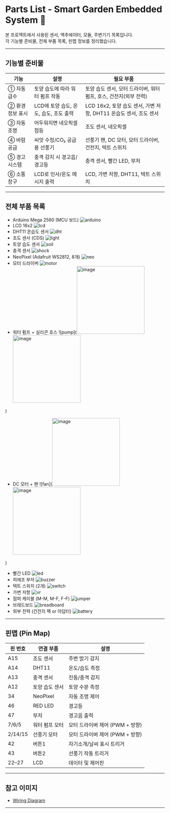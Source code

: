 # Parts List - Smart Garden Embedded System 🌱

본 프로젝트에서 사용된 센서, 액추에이터, 모듈, 주변기기 목록입니다.  
각 기능별 준비물, 전체 부품 목록, 핀맵 정보를 정리했습니다.  


---

## 기능별 준비물

| 기능 | 설명 | 필요 부품 |
|------|------|-----------|
| ① 자동 급수 | 토양 습도에 따라 워터 펌프 작동 | 토양 습도 센서, 모터 드라이버, 워터 펌프, 호스, 건전지(외부 전력) |
| ② 환경 정보 표시 | LCD에 토양 습도, 온도, 습도, 조도 출력 | LCD 16x2, 토양 습도 센서, 가변 저항, DHT11 온습도 센서, 조도 센서 |
| ③ 자동 조명 | 어두워지면 네오픽셀 점등 | 조도 센서, 네오픽셀 |
| ④ 바람 공급 | 씨앗 수정/CO₂ 공급용 선풍기 | 선풍기 팬, DC 모터, 모터 드라이버, 건전지, 텍트 스위치 |
| ⑤ 경고 시스템 | 충격 감지 시 경고음/경고등 | 충격 센서, 빨간 LED, 부저 |
| ⑥ 소통 창구 | LCD로 인사/온도 메시지 출력 | LCD, 가변 저항, DHT11, 텍트 스위치 |

---

## 전체 부품 목록

- Arduino Mega 2560 (MCU 보드) ![arduino](<img width="477" height="248" alt="image" src="https://github.com/user-attachments/assets/f27a3dad-9a50-45ea-848d-8b2233cbfc40" />
)  
- LCD 16x2 ![lcd](<img width="214" height="215" alt="image" src="https://github.com/user-attachments/assets/bbdd244b-31e8-4fef-a9c7-ad1d42a50562" />
)  
- DHT11 온습도 센서 ![dht](<img width="214" height="214" alt="image" src="https://github.com/user-attachments/assets/0c5bc158-4ce0-4370-ab8c-885a2335de63" />
)  
- 조도 센서 (CDS) ![light](<img width="215" height="215" alt="image" src="https://github.com/user-attachments/assets/c11a7cb8-2f75-460c-b41b-a925487dd170" />
)  
- 토양 습도 센서 ![soil](<img width="214" height="214" alt="image" src="https://github.com/user-attachments/assets/c973c7f1-f48f-4b51-84ec-2acd44b89f62" />
)  
- 충격 센서 ![shock](<img width="215" height="214" alt="image" src="https://github.com/user-attachments/assets/9d7e940f-57ce-479d-8fcd-33de2f6ef44b" />
)  
- NeoPixel (Adafruit WS2812, 8개) ![neo](<img width="214" height="215" alt="image" src="https://github.com/user-attachments/assets/b7ea67de-342c-4f35-bbf5-67d4dc4d67c3" />
)  
- 모터 드라이버 ![motor](<img width="215" height="214" alt="image" src="https://github.com/user-attachments/assets/c9839bae-318f-4623-be60-1da76d4a4fea" />
)  
- 워터 펌프 + 실리콘 호스 ![pump](<img width="214" height="214" alt="image" src="https://github.com/user-attachments/assets/7c31bdae-8408-4c9f-b857-4a82268f41b6" /><img width="214" height="214" alt="image" src="https://github.com/user-attachments/assets/f686f9de-d3af-482a-b987-d6cca165d899" />

)  
- DC 모터 + 팬 ![fan](<img width="214" height="214" alt="image" src="https://github.com/user-attachments/assets/752d6fdc-3d1d-4731-a80f-f171a9e26427" /><img width="214" height="214" alt="image" src="https://github.com/user-attachments/assets/85b413fc-6aae-4376-8bcc-474950fce517" />

)  
- 빨간 LED ![led](<img width="214" height="214" alt="image" src="https://github.com/user-attachments/assets/338710b3-2824-4d61-a3c9-b3257036e26a" />
)  
- 피에조 부저 ![buzzer](<img width="214" height="214" alt="image" src="https://github.com/user-attachments/assets/0a5d54c6-218d-4817-b6c9-ae4dc4765c7b" />
)  
- 텍트 스위치 (2개) ![switch](<img width="214" height="214" alt="image" src="https://github.com/user-attachments/assets/f9aaa611-a409-48ed-996e-afbf23aa389b" />
)  
- 가변 저항 ![vr](<img width="215" height="215" alt="image" src="https://github.com/user-attachments/assets/288696fc-dad4-4ef4-b2ac-626f7d709469" />
)  
- 점퍼 케이블 (M-M, M-F, F-F) ![jumper](<img width="214" height="214" alt="image" src="https://github.com/user-attachments/assets/5b564d67-0211-4307-b972-5f1ba07d4956" />
)  
- 브레드보드 ![breadboard](<img width="500" height="500" alt="image" src="https://github.com/user-attachments/assets/170e9de2-37cb-4b16-8596-f7911e9f126d" />
)  
- 외부 전력 (건전지 팩 or 아답터) ![battery](<img width="214" height="214" alt="image" src="https://github.com/user-attachments/assets/1784638c-d77a-40d2-8cca-fe07206389cb" />
)  

---

## 핀맵 (Pin Map)

| 핀 번호 | 연결 부품 | 설명 |
|---------|-----------|------|
| A15 | 조도 센서 | 주변 밝기 감지 |
| A14 | DHT11 | 온도/습도 측정 |
| A13 | 충격 센서 | 진동/충격 감지 |
| A12 | 토양 습도 센서 | 토양 수분 측정 |
| 34  | NeoPixel | 자동 조명 제어 |
| 46  | RED LED | 경고등 |
| 47  | 부저 | 경고음 출력 |
| 7/6/5 | 워터 펌프 모터 | 모터 드라이버 제어 (PWM + 방향) |
| 2/14/15 | 선풍기 모터 | 모터 드라이버 제어 (PWM + 방향) |
| 42 | 버튼1 | 자기소개/날씨 표시 트리거 |
| 43 | 버튼2 | 선풍기 작동 트리거 |
| 22–27 | LCD | 데이터 및 제어핀 |

---

## 참고 이미지

- [Wiring Diagram](./docs/wiring_diagram.png)  

---


